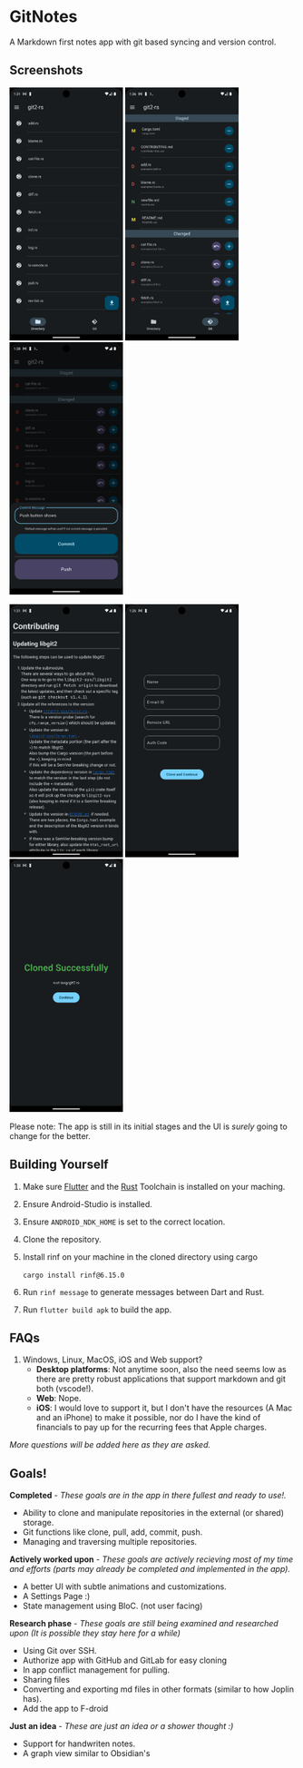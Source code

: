 # GitNotes

A Markdown first notes app with git based syncing and version control.

## Screenshots

<p float="left">
  <img src="https://raw.githubusercontent.com/psomani16k/GitNotes/refs/heads/main/screenshots/homescreen_files.png" width="200" />
  <img src="https://raw.githubusercontent.com/psomani16k/GitNotes/refs/heads/main/screenshots/homescreen_git.png" width="200" />
  <img src="https://raw.githubusercontent.com/psomani16k/GitNotes/refs/heads/main/screenshots/push_commit_sheet.png" width="200" />
</p>
<p float="left">
  <img src="https://raw.githubusercontent.com/psomani16k/GitNotes/refs/heads/main/screenshots/markdown_rendering_screen.png" width="200" />
  <img src="https://raw.githubusercontent.com/psomani16k/GitNotes/refs/heads/main/screenshots/git_clone_screen.png" width="200" />
  <img src="https://raw.githubusercontent.com/psomani16k/GitNotes/refs/heads/main/screenshots/git_clone_successful_screen.png" width="200" />
</p>

Please note: The app is still in its initial stages and the UI is *surely* going to change for the better. 

## Building Yourself

1. Make sure [Flutter](https://docs.flutter.dev/get-started/install) and the [Rust](https://www.rust-lang.org/tools/install) Toolchain is installed on your maching.
2. Ensure Android-Studio is installed.
3. Ensure `ANDROID_NDK_HOME` is set to the correct location.
4. Clone the repository.
5. Install rinf on your machine in the cloned directory using cargo

    `cargo install rinf@6.15.0`

6. Run `rinf message` to generate messages between Dart and Rust.
7. Run `flutter build apk` to build the app.

## FAQs

1. Windows, Linux, MacOS, iOS and Web support?
    - **Desktop platforms**: Not anytime soon, also the need seems low as there are pretty robust applications that support markdown and git both (vscode!).
    - **Web**: Nope.
    - **iOS**: I would love to support it, but I don't have the resources (A Mac and an iPhone) to make it possible, nor do I have the kind of financials to pay up for the recurring fees that Apple charges. 

*More questions will be added here as they are asked.*

## Goals!

**Completed** - *These goals are in the app in there fullest and ready to use!.*

- Ability to clone and manipulate repositories in the external (or shared) storage.
- Git functions like clone, pull, add, commit, push.
- Managing and traversing multiple repositories.

**Actively worked upon** - *These goals are actively recieving most of my time and efforts (parts may already be completed and implemented in the app).*

- A better UI with subtle animations and customizations.
- A Settings Page :)
- State management using BloC. (not user facing) 

**Research phase** - *These goals are still being examined and researched upon (It is possible they stay here for a while)*

- Using Git over SSH.
- Authorize app with GitHub and GitLab for easy cloning
- In app conflict management for pulling.
- Sharing files
- Converting and exporting md files in other formats (similar to how Joplin has).
- Add the app to F-droid

**Just an idea** - *These are just an idea or a shower thought :)*

- Support for handwriten notes.
- A graph view similar to Obsidian's


